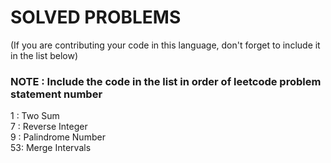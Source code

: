 # SOLVED PROBLEMS
(If you are contributing your code in this language, don't forget to include it in the list below)<br>
### NOTE : Include the code in the list in order of leetcode problem statement number

1 : Two Sum<br>
7 : Reverse Integer<br>
9 : Palindrome Number<br>
53: Merge Intervals
